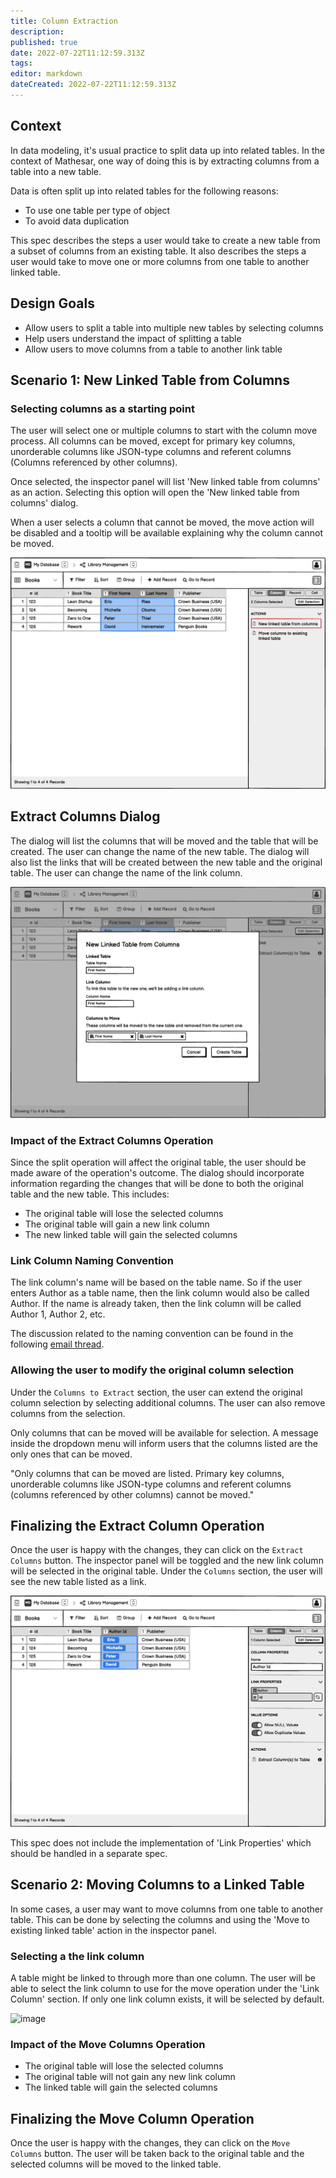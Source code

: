 ```yaml
---
title: Column Extraction
description: 
published: true
date: 2022-07-22T11:12:59.313Z
tags: 
editor: markdown
dateCreated: 2022-07-22T11:12:59.313Z
---
```


## Context

In data modeling, it's usual practice to split data up into related tables. In the context of Mathesar, one way of doing this is by extracting columns from a table into a new table.

Data is often split up into related tables for the following reasons:

- To use one table per type of object
- To avoid data duplication

This spec describes the steps a user would take to create a new table from a subset of columns from an existing table. It also describes the steps a user would take to move one or more columns from one table to another linked table.

## Design Goals

- Allow users to split a table into multiple new tables by selecting columns
- Help users understand the impact of splitting a table
- Allow users to move columns from a table to another link table

## Scenario 1: New Linked Table from Columns

### Selecting columns as a starting point

The user will select one or multiple columns to start with the column move process. All columns can be moved, except for primary key columns, unorderable columns like JSON-type columns and referent columns (Columns referenced by other columns).

Once selected, the inspector panel will list 'New linked table from columns' as an action. Selecting this option will open the 'New linked table from columns' dialog.

When a user selects a column that cannot be moved, the move action will be disabled and a tooltip will be available explaining why the column cannot be moved.

![image](/assets/design/specs/column-extraction/8p3u9NbBGBr6gqPx7VW9RZ.png)

## Extract Columns Dialog

The dialog will list the columns that will be moved and the table that will be created. The user can change the name of the new table. The dialog will also list the links that will be created between the new table and the original table. The user can change the name of the link column.

![image](/assets/design/specs/column-extraction/7prBiuRUXhPYi6wZxwRcyV.png)

### Impact of the Extract Columns Operation

Since the split operation will affect the original table, the user should be made aware of the operation's outcome. The dialog should incorporate information regarding the changes that will be done to both the original table and the new table. This includes:

- The original table will lose the selected columns
- The original table will gain a new link column
- The new linked table will gain the selected columns

### Link Column Naming Convention

The link column's name will be based on the table name. So if the user enters Author as a table name, then the link column would also be called Author. If the name is already taken, then the link column will be called Author 1, Author 2, etc.

The discussion related to the naming convention can be found in the following [email thread](https://groups.google.com/a/mathesar.org/g/mathesar-developers/c/yu1dOjV7EC8).

### Allowing the user to modify the original column selection

Under the `Columns to Extract` section, the user can extend the original column selection by selecting additional columns. The user can also remove columns from the selection.

Only columns that can be moved will be available for selection. A message inside the dropdown menu will inform users that the columns listed are the only ones that can be moved.

"Only columns that can be moved are listed. Primary key columns, unorderable columns like JSON-type columns and referent columns (columns referenced by other columns) cannot be moved."

## Finalizing the Extract Column Operation

Once the user is happy with the changes, they can click on the `Extract Columns` button. The inspector panel will be toggled and the new link column will be selected in the original table. Under the `Columns` section, the user will see the new table listed as a link.

![image](/assets/design/specs/column-extraction/99zmoTssPdnh2AYS5tDeWJ.png)

This spec does not include the implementation of 'Link Properties' which should be handled in a separate spec.

## Scenario 2: Moving Columns to a Linked Table

In some cases, a user may want to move columns from one table to another table. This can be done by selecting the columns and using the 'Move to existing linked table' action in the inspector panel.

### Selecting a the link column

A table might be linked to through more than one column. The user will be able to select the link column to use for the move operation under the 'Link Column' section. If only one link column exists, it will be selected by default.

![image](https://share.balsamiq.com/c/gzGpUGi1srtxQ2kwd2TruB.png)

### Impact of the Move Columns Operation

- The original table will lose the selected columns
- The original table will not gain any new link column
- The linked table will gain the selected columns

## Finalizing the Move Column Operation

Once the user is happy with the changes, they can click on the `Move Columns` button. The user will be taken back to the original table and the selected columns will be moved to the linked table.
